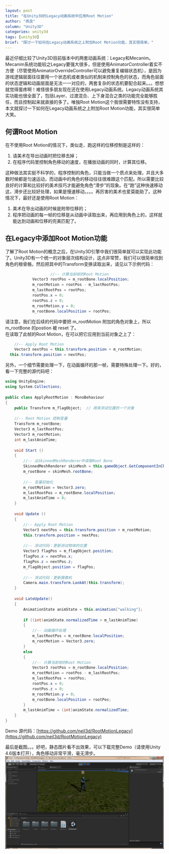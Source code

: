 ```yaml
---
layout: post
title: "在Unity3D的Legacy动画系统中应用Root Motion"
author: "燕良"
column: "Unity3D"
categories: unity3d
tags: [unity3d]
brief: "探讨一下如何在Legacy动画系统之上附加Root Motion功能，其实很简单。"
---
```


最近仔细比较了Unity3D目前版本中的两套动画系统：Legacy和Mecanim。Mecanim系统功能较之Legacy要强大很多，但是使用AnimatorController着实不方便（尽管使用AnimatorOverrideController可以避免重复编辑状态机），是因为游戏逻辑层面往往要用一个状态机或者类似的机制来控制角色的状态，而角色层面的状态逻辑和动画层面是无法一一对应的，两套复杂的状态机要配合起来。。。想想就觉得蛋疼啊！难怪很多朋友现在还在使用Legacy动画系统。Legacy动画系统其实功能也很全面了，包括Layer、过渡混合、上下身混合之类的功能完全能够胜任，而且控制起来就直接的多了。唯独Root Motion这个我很需要特性没有支持，本文就探讨一下如何在Legacy动画系统之上附加Root Motion功能，其实很简单大笑。

## 何谓Root Motion

在不使用Root Motion的情况下，类似走、跑这样的位移控制是这样的：  

1. 请美术在导出动画时把位移去掉；
2. 在程序代码里控制角色移动的速度，在播放动画的同时，计算其位移。  

这种做法其实挺不科学的，程序控制的角色，只能当做一个质点来处理，并且大多数时候都是匀速运动，而动画中的角色的移动往往很难跟这个匹配。所以需要比较良好的计算和比较好的美术技巧才能避免角色“滑步”的现象。在“跑”这种快速移动这，滑步还比较好处理，如果是慢速移动。。。。再厉害的美术也爱莫能助了。这种情况下，最好还是使用Root Motion：  

1. 美术在导出动画的时候是附带位移的；
2. 程序把动画的每一帧的位移是从动画中读取出来，再应用到角色上的，这样就能达到动画和位移的完美匹配了。

## 在Legacy中添加Root Motion功能

了解了Root Motion的概念之后，在Unity3D引擎中我们很简单就可以实现此功能了。Unity3D有一个统一的对象层次结构设计，这点非常赞，我们可以很简单找到角色的根骨骼，然后把其中的Transform变换读取出来，请见以下示例代码：

``` csharp
					//-- 计算当前帧的Root Motion
        	Vector3 rootPos = m_rootBone.localPosition;
        	m_rootMotion = rootPos - m_lastRootPos;
        	m_lastRootPos = rootPos;
        	rootPos.x = 0;
        	rootPos.z = 0;
        	m_rootMotion.y = 0;
        	m_rootBone.localPosition = rootPos;
```

请注意，我们在后续的代码中要把 m_rootMotion 附加的角色对象上，所以 m_rootBone 的postion 被 reset 了。  
在读取了此帧的Root Motion，在可以把它应用到当前对象之上了：  
``` csharp
	//-- Apply Root Motion
	Vector3 nextPos = this.transform.position + m_rootMotion;
  this.transform.position = nextPos;
```

另外，一个细节需要处理一下，在动画循环的那一帧，需要特殊处理一下。好的，看一下完整的源代码吧：  
``` csharp
using UnityEngine;
using System.Collections;

public class ApplyRootMotion : MonoBehaviour 
{
	public Transform m_flagObject;	// 用来测试位置的一个对象

	//-- Root Motion 控制变量
	Transform m_rootBone;
    Vector3 m_lastRootPos;
    Vector3 m_rootMotion;
    int m_lastAnimTime;

	void Start () 
	{
		//-- 从SkinnedMeshRenderer中读取Root Bone
		SkinnedMeshRenderer skinMesh = this.gameObject.GetComponentInChildren<SkinnedMeshRenderer>();
        m_rootBone = skinMesh.rootBone;

        //-- 变量初始化
        m_rootMotion = Vector3.zero;
        m_lastRootPos = m_rootBone.localPosition;
        m_lastAnimTime = 0;
	}
	
	void Update () 
	{
		//-- Apply Root Motion
		Vector3 nextPos = this.transform.position + m_rootMotion;
        this.transform.position = nextPos;

        //-- 测试代码：更新测试物体的位置
        Vector3 flagPos = m_flagObject.position;
        flagPos.x = nextPos.x;
        flagPos.z = nextPos.z;
        m_flagObject.position = flagPos;

        //-- 测试代码：更新摄像机
        Camera.main.transform.LookAt(this.transform);
	}

	void LateUpdate()
    {
		AnimationState animState = this.animation["walking"];

		if ((int)animState.normalizedTime > m_lastAnimTime)
		{
        	//-- 动画循环处理
        	m_lastRootPos = m_rootBone.localPosition;
        	m_rootMotion = Vector3.zero;
        }
        else
        {
        	//-- 计算当前帧的Root Motion
        	Vector3 rootPos = m_rootBone.localPosition;
        	m_rootMotion = rootPos - m_lastRootPos;
        	m_lastRootPos = rootPos;
        	rootPos.x = 0;
        	rootPos.z = 0;
        	m_rootMotion.y = 0;
        	m_rootBone.localPosition = rootPos;
        }
        m_lastAnimTime = (int)animState.normalizedTime;
    }
}
```

Demo 源代码：[https://github.com/neil3d/RootMotionLegacy](https://github.com/neil3d/RootMotionLegacy)  

最后是截图。。。好吧，静态图片看不出效果，可以下载完整Demo（请使用Unity 4.6版本打开），角色移动非常平滑，毫无滑步。
![root_motion](/assets/img/unity/2014-root-motion.png)  




